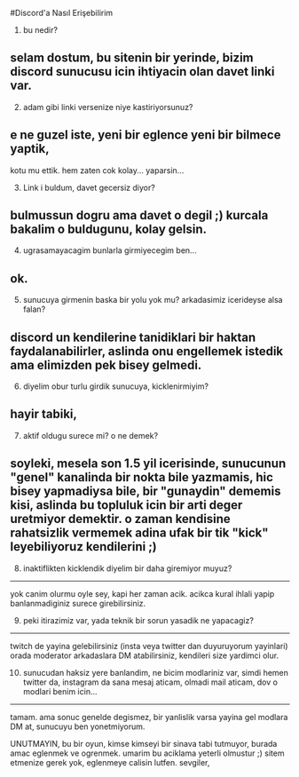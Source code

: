 #Discord'a Nasıl Erişebilirim

1) bu nedir?

selam dostum, bu sitenin bir yerinde, bizim discord sunucusu icin ihtiyacin olan davet linki var.
------------------------------
2) adam gibi linki versenize niye kastiriyorsunuz?

e ne guzel iste, yeni bir eglence yeni bir bilmece yaptik, 
------------------------------
kotu mu ettik. hem zaten cok kolay... yaparsin...

3) Link i buldum, davet gecersiz diyor?

bulmussun dogru ama davet o degil ;) kurcala bakalim o buldugunu, kolay gelsin.
------------------------------
4) ugrasamayacagim bunlarla girmiyecegim ben...

ok.
------------------------------
5) sunucuya girmenin baska bir yolu yok mu? arkadasimiz icerideyse alsa falan?

discord un kendilerine tanidiklari bir haktan faydalanabilirler, aslinda onu engellemek istedik ama elimizden pek bisey gelmedi.
------------------------------
6) diyelim obur turlu girdik sunucuya, kicklenirmiyim?

hayir tabiki, 
------------------------------
7) aktif oldugu surece mi? o ne demek?

soyleki, mesela son 1.5 yil icerisinde, sunucunun "genel" kanalinda bir nokta bile yazmamis, 
hic bisey yapmadiysa bile, bir "gunaydin" dememis kisi, aslinda bu topluluk icin 
bir arti deger uretmiyor demektir. o zaman kendisine rahatsizlik vermemek adina 
ufak bir tik "kick" leyebiliyoruz kendilerini ;) 
------------------------------

8) inaktiflikten kicklendik diyelim bir daha giremiyor muyuz?
------------------------------
yok canim olurmu oyle sey, kapi her zaman acik. acikca kural ihlali yapip 
banlanmadiginiz surece girebilirsiniz.

9) peki itirazimiz var, yada teknik bir sorun yasadik ne yapacagiz?
------------------------------
twitch de yayina gelebilirsiniz (insta veya twitter dan duyuruyorum yayinlari) 
orada moderator arkadaslara DM atabilirsiniz, kendileri size yardimci olur.

10) sunucudan haksiz yere banlandim, ne bicim modlariniz var, simdi hemen twitter da, 
instagram da sana mesaj aticam, olmadi mail aticam, dov o modlari benim icin...
------------------------------
tamam. ama sonuc genelde degismez, bir yanlislik varsa yayina gel modlara DM at, sunucuyu ben yonetmiyorum.

UNUTMAYIN, bu bir oyun, kimse kimseyi bir sinava tabi tutmuyor, burada amac eglenmek ve ogrenmek. 
umarim bu aciklama yeterli olmustur ;) sitem etmenize gerek yok, eglenmeye calisin lutfen.
sevgiler,


<!--- aradigin bu olabilir mi ?== uggcf://qvfpbeq.tt/dmwoeGU7DD== --->
